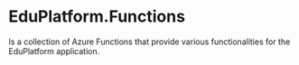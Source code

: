 # EduPlatform.Functions

Is a collection of Azure Functions that provide various functionalities for the EduPlatform application.
